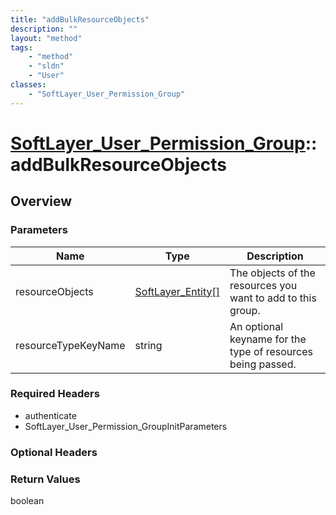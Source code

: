 ```yaml
---
title: "addBulkResourceObjects"
description: ""
layout: "method"
tags:
    - "method"
    - "sldn"
    - "User"
classes:
    - "SoftLayer_User_Permission_Group"
---
```

# [SoftLayer_User_Permission_Group](/reference/services/SoftLayer_User_Permission_Group)::addBulkResourceObjects




## Overview 


### Parameters 
|Name | Type | Description |
| --- | --- | --- |
|resourceObjects| <a href='/reference/datatypes/SoftLayer_Entity'>SoftLayer_Entity[] </a>| The objects of the resources you want to add to this group.|
|resourceTypeKeyName| string| An optional keyname for the type of resources being passed.|


### Required Headers
* authenticate
* SoftLayer_User_Permission_GroupInitParameters

### Optional Headers

### Return Values
boolean

